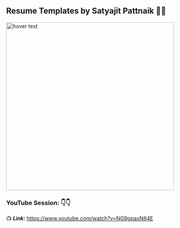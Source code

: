 <h2 align="left">Resume Templates by Satyajit Pattnaik 👏👏</h2> 

<p align="left">
  <img src="[https://user-images.githubusercontent.com/34673684/172162970-6178199f-3e73-49c9-9839-db6f003f6aa8.png](https://user-images.githubusercontent.com/34673684/196038618-c7cdf15b-73ac-4ba8-9d3e-9f89950f6cf5.png)" width="450" title="hover text">
</p>

### **YouTube Session:** 👇👇

📺 _**Link:**_ https://www.youtube.com/watch?v=NG9gpaxN64E

